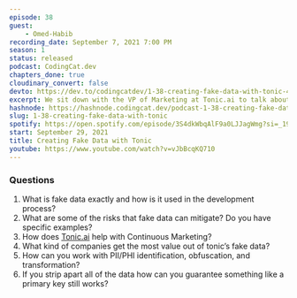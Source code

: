 ```yaml
---
episode: 38
guest: 
    - Omed-Habib
recording_date: September 7, 2021 7:00 PM
season: 1
status: released
podcast: CodingCat.dev
chapters_done: true
cloudinary_convert: false
devto: https://dev.to/codingcatdev/1-38-creating-fake-data-with-tonic-4kg1
excerpt: We sit down with the VP of Marketing at Tonic.ai to talk about how you can use Tonic to create fake data.
hashnode: https://hashnode.codingcat.dev/podcast-1-38-creating-fake-data-with-tonic
slug: 1-38-creating-fake-data-with-tonic
spotify: https://open.spotify.com/episode/3S4dkWbqAlF9a0LJJagWmg?si=_19l2JjCTwuBlJ4dTGI18g
start: September 29, 2021
title: Creating Fake Data with Tonic
youtube: https://www.youtube.com/watch?v=vJbBcqKQ710
---
```

### Questions

1. What is fake data exactly and how is it used in the development process?
2. What are some of the risks that fake data can mitigate? Do you have specific examples?
3. How does [Tonic.ai](http://tonic.ai) help with Continuous Marketing?
4. What kind of companies get the most value out of tonic’s fake data?
5. How can you work with PII/PHI identification, obfuscation, and transformation?
6. If you strip apart all of the data how can you guarantee something like a primary key still works?